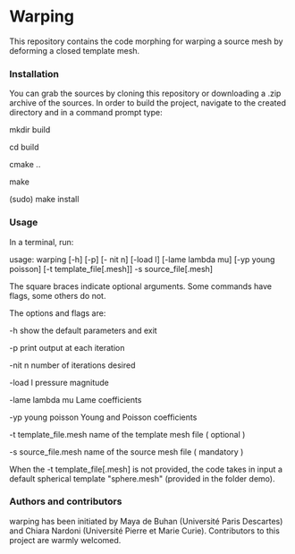 # Warping
This repository contains the code morphing for warping a source mesh by deforming a closed template mesh. 

### Installation
You can grab the sources by cloning this repository or downloading a .zip archive of the sources. In order to build the project, navigate to the created directory and in a command prompt type:

mkdir build

cd build

cmake ..

make

(sudo) make install

### Usage
In a terminal, run:

usage: warping [-h] [-p] [- nit n] [-load l] [-lame lambda mu] [-yp young poisson] [-t template_file[.mesh]] -s source_file[.mesh]

The square braces indicate optional arguments. Some commands have flags, some others do not.

The options and flags are:

-h                         show the default parameters and exit

-p                         print output at each iteration

-nit  n                    number of iterations desired

-load l                    pressure magnitude 

-lame lambda mu            Lame coefficients 

-yp   young poisson        Young and Poisson coefficients
  

-t template_file.mesh      name of the template mesh file ( optional )

-s source_file.mesh        name of the source mesh file ( mandatory )

When the -t template_file[.mesh] is not provided, the code takes in input a default spherical template "sphere.mesh" (provided in the folder demo). 

### Authors and contributors

warping has been initiated by Maya de Buhan (Université Paris Descartes) and Chiara Nardoni (Université Pierre et Marie Curie). Contributors to this project are warmly welcomed.


